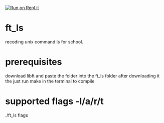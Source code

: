 [![Run on Repl.it](https://repl.it/badge/github/lucas-langa/ft_ls)](https://repl.it/github/lucas-langa/ft_ls)
# ft_ls
recoding unix command ls for school.
# prerequisites
download libft and paste the folder into the ft_ls folder after downloading it
the just run make in the terminal to compile
# supported flags -l/a/r/t
./ft_ls flags
